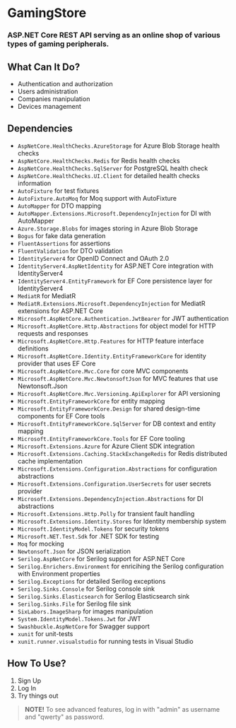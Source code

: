 # GamingStore
### ASP.NET Core REST API serving as an online shop of various types of gaming peripherals.

## What Can It Do?
* Authentication and authorization
* Users administration
* Companies manipulation
* Devices management

## Dependencies
* `AspNetCore.HealthChecks.AzureStorage` for Azure Blob Storage health checks
* `AspNetCore.HealthChecks.Redis` for Redis health checks
* `AspNetCore.HealthChecks.SqlServer` for PostgreSQL health check
* `AspNetCore.HealthChecks.UI.Client` for detailed health checks information
* `AutoFixture` for test fixtures
* `AutoFixture.AutoMoq` for Moq support with AutoFixture
* `AutoMapper` for DTO mapping
* `AutoMapper.Extensions.Microsoft.DependencyInjection` for DI with AutoMapper
* `Azure.Storage.Blobs` for images storing in Azure Blob Storage
* `Bogus` for fake data generation
* `FluentAssertions` for assertions
* `FluentValidation` for DTO validation
* `IdentityServer4` for OpenID Connect and OAuth 2.0
* `IdentityServer4.AspNetIdentity` for ASP.NET Core integration with IdentityServer4
* `IdentityServer4.EntityFramework` for EF Core persistence layer for IdentityServer4
* `MediatR` for MediatR
* `MediatR.Extensions.Microsoft.DependencyInjection` for MediatR extensions for ASP.NET Core
* `Microsoft.AspNetCore.Authentication.JwtBearer` for JWT authentication
* `Microsoft.AspNetCore.Http.Abstractions` for object model for HTTP requests and responses
* `Microsoft.AspNetCore.Http.Features` for HTTP feature interface definitions
* `Microsoft.AspNetCore.Identity.EntityFrameworkCore` for identity provider that uses EF Core
* `Microsoft.AspNetCore.Mvc.Core` for core MVC components
* `Microsoft.AspNetCore.Mvc.NewtonsoftJson` for MVC features that use Newtonsoft.Json
* `Microsoft.AspNetCore.Mvc.Versioning.ApiExplorer` for API versioning
* `Microsoft.EntityFrameworkCore` for entity mapping
* `Microsoft.EntityFrameworkCore.Design` for shared design-time components for EF Core tools
* `Microsoft.EntityFrameworkCore.SqlServer` for DB context and entity mapping
* `Microsoft.EntityFrameworkCore.Tools` for EF Core tooling
* `Microsoft.Extensions.Azure` for Azure Client SDK integration
* `Microsoft.Extensions.Caching.StackExchangeRedis` for Redis distributed cache implementation
* `Microsoft.Extensions.Configuration.Abstractions` for configuration abstractions
* `Microsoft.Extensions.Configuration.UserSecrets` for user secrets provider
* `Microsoft.Extensions.DependencyInjection.Abstractions` for DI abstractions
* `Microsoft.Extensions.Http.Polly` for transient fault handling
* `Microsoft.Extensions.Identity.Stores` for Identity membership system
* `Microsoft.IdentityModel.Tokens` for security tokens
* `Microsoft.NET.Test.Sdk` for .NET SDK for testing
* `Moq` for mocking
* `Newtonsoft.Json` for JSON serialization
* `Serilog.AspNetCore` for Serilog support for ASP.NET Core
* `Serilog.Enrichers.Environment` for enricihing the Serilog configuration with Environment properties
* `Serilog.Exceptions` for detailed Serilog exceptions
* `Serilog.Sinks.Console` for Serilog console sink
* `Serilog.Sinks.Elasticsearch` for Serilog Elasticsearch sink
* `Serilog.Sinks.File` for Serilog file sink
* `SixLabors.ImageSharp` for images manipulation
* `System.IdentityModel.Tokens.Jwt` for JWT
* `Swashbuckle.AspNetCore` for Swagger support
* `xunit` for unit-tests
* `xunit.runner.visualstudio` for running tests in Visual Studio

## How To Use?
1. Sign Up
2. Log In
3. Try things out

> **NOTE!** To see advanced features, log in with "admin" as username and "qwerty" as password.
